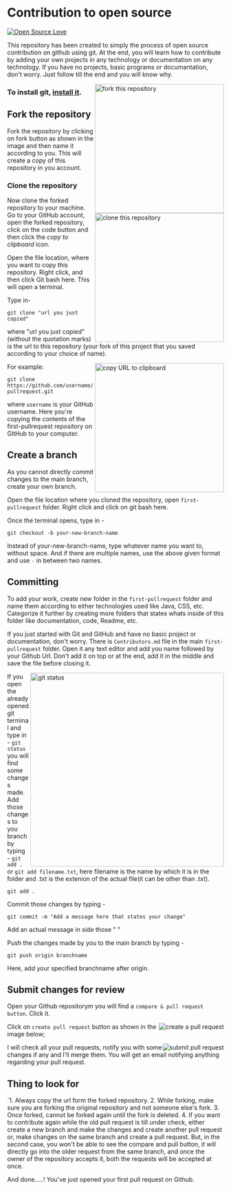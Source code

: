 # Contribution to open source
[![Open Source Love](https://firstcontributions.github.io/open-source-badges/badges/open-source-v1/open-source.svg)](https://github.com/firstcontributions/open-source-badges)

This repository has been created to simply the process of open source contribution on github using git. At the end, you will learn how to contribute by adding your own projects in any technology or documentation on any technology. If you have no projects, basic programs or documantation, don't worry. Just follow till the end and you will know why.

<img align="right" width="300" src="https://firstcontributions.github.io/assets/Readme/fork.png" alt="fork this repository" />

### To install git, [install it](https://help.github.com/articles/set-up-git/).

## Fork the repository
Fork the repository by clicking on fork button as shown in the image and then name it according to you.
This will create a copy of this repository in you account.

### Clone the repository

<img align="right" width="300" src="https://firstcontributions.github.io/assets/Readme/clone.png" alt="clone this repository" />

Now clone the forked repository to your machine. Go to your GitHub account, open the forked repository, click on the code button and then click the _copy to clipboard_ icon.

Open the file location, where you want to copy this repository. Right click, and then click Git bash here.
This will open a terminal. 

Type in-
```
git clone "url you just copied"
```
where "url you just copied" (without the quotation marks) is the url to this repository (your fork of this project that you saved according to your choice of name).

<img align="right" width="300" src="https://firstcontributions.github.io/assets/Readme/copy-to-clipboard.png" alt="copy URL to clipboard" />

For example:

```
git clone https://github.com/username/first-pullrequest.git
```

where `username` is your GitHub username. Here you're copying the contents of the first-pullrequest repository on GitHub to your computer.

## Create a branch

As you cannot directly commit changes to the main branch, create your own branch.

Open the file location where you cloned the repository, open `first-pullrequest` folder.
Right click and click on git bash here.

Once the terminal opens, type in - 

```
git checkout -b your-new-branch-name
```
Instead of your-new-branch-name, type whatever name you want to, without space. And if there are multiple names, use the above given format and use `-` in between two names.

## Committing

To add your work, create new folder in the `first-pullrequest` folder and name them according to either technologies used like Java, CSS, etc. Categorize it further by creating more folders that states whats inside of this folder like documentation, code, Readme, etc.

If you just started with Git and GitHub and have no basic project or documentation, don't worry. 
There is `Contributors.md` file in the main `first-pullrequest` folder.
Open it any text editor and add you name followed by your Github Url. Don't add it on top or at the end, add it in the middle and save the file before closing it.

<img align="right" width="450" src="https://firstcontributions.github.io/assets/Readme/git-status.png" alt="git status" />

If you open the already opened git terminal and type in - `git status` you will find some changes made.
Add those changes to you branch by typing - `git add .` or `git add filename.txt`, here filename is the name by which it is in the folder and .txt is the extenion of the actual file(it can be other than .txt).

```
git add .
```

Commit those changes by typing -
```
git commit -m "Add a message here that states your change"
```
Add an actual message in side those " "

Push the changes made by you to the main branch by typing -
```
git push origin branchname
```
Here, add your specified branchname after origin.

## Submit changes for review

Open your Github repositorym you will find a `compare & pull request button`. Click it.

<img style="float: right;" src="https://firstcontributions.github.io/assets/Readme/compare-and-pull.png" alt="create a pull request" />

Click on `create pull request` button as shown in the image below;

<img style="float: right;" src="https://firstcontributions.github.io/assets/Readme/submit-pull-request.png" alt="submit pull request" />

I will check all your pull requests, notify you with some changes if any and I'll merge them. You will get an email notifying anything regarding your pull request. 

## Thing to look for
`1. Always copy the url form the forked repository.
 2. While forking, make sure you are forking the original repository and not someone else's fork.
 3. Once forked, cannot be forked again until the fork is deleted.
 4. If you want to contribute again while the old pull request is till under check, either create a new branch
    and make the changes and create another pull request or, make changes on the same branch and create a pull request. But, in the second case, you won't be able to see the compare and pull button, it will directly go into the older request from the same branch, and once the owner of the repository accepts it, both the requests will be accepted at once.

And done.....! You've just opened your first pull request on Github. 

